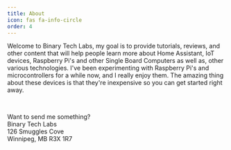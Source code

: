 ```yaml
---
title: About
icon: fas fa-info-circle
order: 4
---
```


<!-- > Add Markdown syntax content to file `_tabs/about.md`{: .filepath } and it will show up on this page.
{: .prompt-tip } -->

Welcome to Binary Tech Labs, my goal is to provide tutorials, reviews, and other content that will help people learn more about Home Assistant, IoT devices, Raspberry Pi's and other Single Board Computers as well as, other various technologies. I've been experimenting with Raspberry Pi's and microcontrollers for a while now, and I really enjoy them. The amazing thing about these devices is that they're inexpensive so you can get started right away.

&nbsp;

Want to send me something?  
Binary Tech Labs  
126 Smuggles Cove  
Winnipeg, MB R3X 1R7
